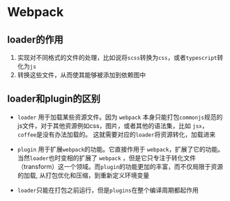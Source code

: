 # Webpack

## loader的作用

1. 实现对不同格式的文件的处理，比如说将`scss`转换为`css`，或者`typescript`转化为`js`
2. 转换这些文件，从而使其能够被添加到依赖图中

## loader和plugin的区别

- `loader` 用于加载某些资源文件。因为 `webpack` 本身只能打包`commonjs`规范的js文件，对于其他资源例如css，图片，或者其他的语法集，比如 `jsx`， `coffee`是没有办法加载的。 这就需要对应的`loader`将资源转化，加载进来

- `plugin` 用于扩展`webpack`的功能。它直接作用于 `webpack`，扩展了它的功能。当然`loader`也时变相的扩展了 `webpack` ，但是它只专注于转化文件（transform）这一个领域。而`plugin`的功能更加的丰富，而不仅局限于资源的加载, 从打包优化和压缩，到重新定义环境变量

- `loader`只能在打包之前运行，但是`plugins`在整个编译周期都起作用